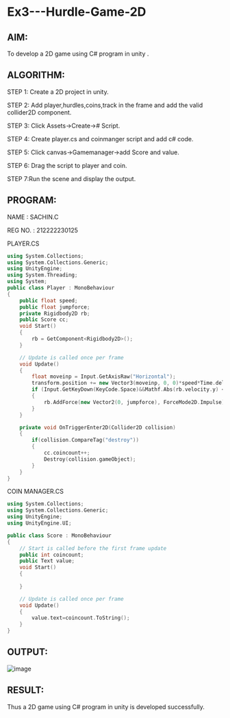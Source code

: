 # Ex3---Hurdle-Game-2D

## AIM:
To develop a 2D game using C# program in unity .

## ALGORITHM:
STEP 1: Create a 2D project in unity.

STEP 2: Add player,hurdles,coins,track in the frame and add the valid collider2D component.

STEP 3: Click Assets->Create-># Script.

STEP 4: Create player.cs and coinmanger script and add c# code.

STEP 5: Click canvas->Gamemanager->add Score and value.

STEP 6: Drag the script to player and coin.

STEP 7:Run the scene and display the output.

## PROGRAM:

NAME : SACHIN.C

REG NO. : 212222230125

PLAYER.CS
```c++
using System.Collections;
using System.Collections.Generic;
using UnityEngine;
using System.Threading;
using System;
public class Player : MonoBehaviour
{
    public float speed;
    public float jumpforce;
    private Rigidbody2D rb;
    public Score cc;
    void Start()
    {
        rb = GetComponent<Rigidbody2D>();
    }

    // Update is called once per frame
    void Update()
    {
        float moveinp = Input.GetAxisRaw("Horizontal");
        transform.position += new Vector3(moveinp, 0, 0)*speed*Time.deltaTime;
        if (Input.GetKeyDown(KeyCode.Space)&&Mathf.Abs(rb.velocity.y) < 0.001f)
        {
            rb.AddForce(new Vector2(0, jumpforce), ForceMode2D.Impulse);
        }
    }

    private void OnTriggerEnter2D(Collider2D collision)
    {
        if(collision.CompareTag("destroy"))
        {
            cc.coincount++;
            Destroy(collision.gameObject);
        }
    }
}

```

COIN MANAGER.CS
```c++
using System.Collections;
using System.Collections.Generic;
using UnityEngine;
using UnityEngine.UI;

public class Score : MonoBehaviour
{
    // Start is called before the first frame update
    public int coincount;
    public Text value;
    void Start()
    {
        
    }

    // Update is called once per frame
    void Update()
    {
        value.text=coincount.ToString();
    }
}

```

## OUTPUT:

![image](https://github.com/Sachin-vlr/Ex3---Hurdle-Game-2D/assets/113497666/3caffdb3-64ba-4c31-85fa-7ca28fe1d7cb)

## RESULT:

Thus a 2D game using C# program in unity is developed successfully.
